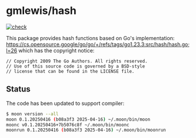 # gmlewis/hash
[![check](https://github.com/gmlewis/moonbit-hash/actions/workflows/check.yml/badge.svg)](https://github.com/gmlewis/moonbit-hash/actions/workflows/check.yml)

This package provides hash functions based on Go's implementation:
https://cs.opensource.google/go/go/+/refs/tags/go1.23.3:src/hash/hash.go;l=26
which has the copyright notice:

```
// Copyright 2009 The Go Authors. All rights reserved.
// Use of this source code is governed by a BSD-style
// license that can be found in the LICENSE file.
```

## Status

The code has been updated to support compiler:

```bash
$ moon version --all
moon 0.1.20250416 (b08a3f3 2025-04-16) ~/.moon/bin/moon
moonc v0.1.20250416+7b5076c8f ~/.moon/bin/moonc
moonrun 0.1.20250416 (b08a3f3 2025-04-16) ~/.moon/bin/moonrun
```
